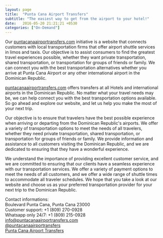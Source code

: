 ```yaml
---
layout: page
title:  "Punta Cana Airport Transfers"
subtitle: "The easiest way to get from the airport to your hotel!"
date:   2016-05-20 21:21:21 +0530
categories: ["On-Demand"]
---
```


Our <a href="https://puntacanaairportransfers.com">puntacanaairportransfers.com</a> initiative is a website that connects customers with local transportation firms that offer airport shuttle services in limos and taxis. Our objective is to assist consumers to find the greatest travel experiences possible, whether they want private transportation, shared transportation, or transportation for groups of friends or family. We can connect you with the best transportation alternatives whether you arrive at Punta Cana Airport or any other international airport in the Dominican Republic.

<a href="https://puntacanaairportransfers.com">puntacanaairportransfers.com</a> offers transfers at all Hotels and international airports in the Dominican Republic. No matter what your travel needs may be, we can help connect you with the best transportation options available. So go ahead and explore our website, and let us help you make the most of your next trip.

Our objective is to ensure that travelers have the best possible experience when arriving or departing from the Dominican Republic's airports. We offer a variety of transportation options to meet the needs of all travelers, whether they need private transportation, shared transportation, or transportation for groups of friends or family. We provide information and assistance to all customers visiting the Dominican Republic, and we are dedicated to ensuring that they have a wonderful experience.

We understand the importance of providing excellent customer service, and we are committed to ensuring that our clients have a seamless experience with our transportation services. We offer a variety of payment options to meet the needs of all customers, and we offer a wide range of shuttle times to accommodate all traveler schedules. We hope that you take a look at our website and choose us as your preferred transportation provider for your next trip to the Dominican Republic.

Contact informations:<br>
	Boulevard Punta Cana, Punta Cana 23000<br>
	Customer support: +1 (809) 270-0928<br>
	Whatsapp only 24/7: +1 (809) 215-0928<br>
	info@puntacanaairportransfers.com<br>
	<a target="_blank" href="#">
		<i class="fa fa-facebook fa-1x"></i> @puntacanaairportransfers
	</a>
	<br>
	<a target="_blank" href="https://g.page/r/CY22h6CUbfYWEAE">
		<i class="fa fa-google-plus"></i>Punta Cana Airport Transfers
	</a>